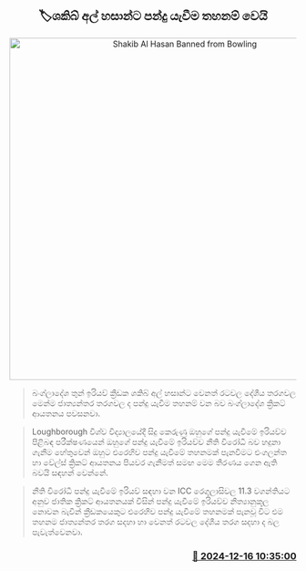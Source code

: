 <p align='center'><b><h2 align='center' title='Shakib Al Hasan Banned from Bowling'>🏷ශකිබ් අල් හසාන්ට පන්දු යැවීම තහනම් වෙයි</h2></b></p>
<p align='center'><img src='https://helakuru.sgp1.cdn.digitaloceanspaces.com/esana/images/lib/shakib-al-hasan-test.jpg' width='600' alt='Shakib Al Hasan Banned from Bowling'></p>

> බංග්ලාදේශ තුන් ඉරියව් ක්‍රීඩක ශකිබ් අල් හසාන්ට වෙනත් රටවල දේශීය තරගවල මෙන්ම ජාත්‍යන්තර තරගවල ද පන්දු යැවීම තහනම් වන බව බංග්ලාදේශ ක්‍රිකට් ආයතනය පවසනවා.

> Loughborough විශ්ව විද්‍යාලයේදී සිදු කෙරුණු ඔහුගේ පන්දු යැවීමේ ඉරියව්ව පිළිබඳ පරීක්ෂණයෙන් ඔහුගේ පන්දු යැවීමේ ඉරියව්ව නීති විරෝධී බව හදුනා ගැනීම හේතුවෙන් ඔහුට එරෙහිව පන්දු යැවීමේ තහනමක් පැනවීමට එංගලන්ත හා වේල්ස් ක්‍රිකට් ආයතනය පියවර ගැනීමත් සමඟ මෙම තීරණය ගෙන ඇති බවයි සඳහන් වෙන්නේ.

> නීති විරෝධී පන්දු යැවීමේ ඉරියව් සඳහා වන ICC රෙගුලාසිවල 11.3 වගන්තියට අනුව ජාතික ක්‍රිකට් ආයතනයක් විසින් පන්දු යැවීමේ ඉරියව්ව නීත්‍යානුකූල නොවන බැවින් ක්‍රීඩකයෙකුට එරෙහිව පන්දු යැවීමේ තහනමක් පැනවූ විට එම තහනම ජාත්‍යන්තර තරග සදහා හා වෙනත් රටවල දේශීය තරග සදහා ද බල පැවැත්වෙනවා.



<h3 align='right'><a href='https://www.helakuru.lk/esana/p/105926/'>📅 2024-12-16 10:35:00</a></h3>
